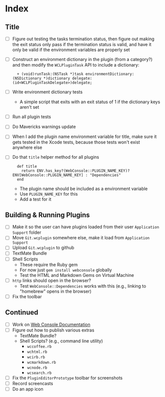 # Index

## Title

* [ ] Figure out testing the tasks termination status, then figure out making the exit status only pass if the termination status is valid, and have it only be valid if the environment variables are properly set
* [ ] Construct an environment dictionary in the plugin (from a category?) and then modify the `WCLPluginTask` API to include a dictionary:

		+ (void)runTask:(NSTask *)task environmentDictionary:(NSDictionary *)dictionary delegate:(id<WCLPluginTaskDelegate>)delegate;

* [ ] Write environment dictionary tests
	* A simple script that exits with an exit status of 1 if the dictionary keys aren't set
* [ ] Run all plugin tests
* [ ] Do Mavericks warnings update
* [ ] When I add the plugin name environment variable for title, make sure it gets tested in the Xcode tests, because those tests won't exist anywhere else
* [ ] Do that `title` helper method for all plugins

	    def title
	      return ENV.has_key?(WebConsole::PLUGIN_NAME_KEY)? ENV[WebConsole::PLUGIN_NAME_KEY] : "Dependencies"
	    end


	* The plugin name should be included as a environment variable
	* Use `PLUGIN_NAME_KEY` for this
	* Add a test for it

## Building & Running Plugins

* [ ] Make it so the user can have plugins loaded from their user `Application Support` folder
* [ ] Move `Git.wcplugin` somewhere else, make it load from `Application Support`
* [ ] Upload `Git.wcplugin` to github
* [ ] TextMate Bundle
* [ ] Shell Scripts
	* These require the Ruby gem
	* For now just `gem install webconsole` globally
	* Test the HTML and Markdown Gems on Virtual Machine
* [ ] `http` links should open in the browser?
	* Test `WebConsole::Dependencies` works with this (e.g., linking to "homebrew" opens in the browser)
* [ ] Fix the toolbar

## Continued

* [ ] Work on [Web Console Documentation](Tasks/Web%20Console%20Documentation.md)
* [ ] Figure out how to publish various extras
	* TextMate Bundle?
	* Shell Scripts? (e.g., command line utility)
		* `wccoffee.rb`
		* `wchtml.rb`
		* `wcirb.rb`
		* `wcmarkdown.rb`
		* `wcnode.rb`
		* `wcsearch.rb`
* [ ] Fix the `PluginEditorPrototype` toolbar for screenshots
* [ ] Record screencasts
* [ ] Do an app icon